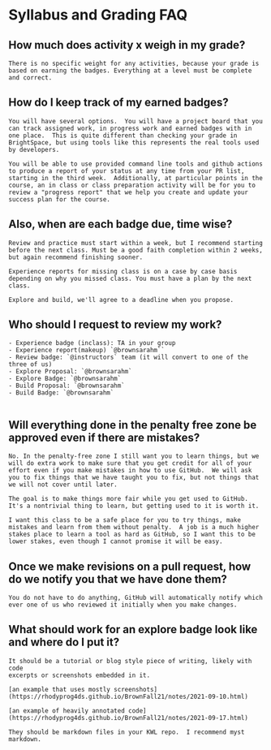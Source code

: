# Syllabus and Grading FAQ



## How much does activity x weigh in my grade?
```{toggle}
There is no specific weight for any activities, because your grade is based on earning the badges. Everything at a level must be complete and correct. 
```


## How do I keep track of my earned badges?
```{toggle}
You will have several options.  You will have a project board that you can track assigned work, in progress work and earned badges with in one place.  This is quite different than checking your grade in BrightSpace, but using tools like this represents the real tools used by developers. 

You will be able to use provided command line tools and github actions to produce a report of your status at any time from your PR list, starting in the third week.  Additionally, at particular points in the course, an in class or class preparation activity will be for you to review a "progress report" that we help you create and update your success plan for the course.   
```

##  Also, when are each badge due, time wise?
```{toggle}
Review and practice must start within a week, but I recommend starting before the next class. Must be a good faith completion within 2 weeks, but again recommend finishing sooner. 

Experience reports for missing class is on a case by case basis depending on why you missed class. You must have a plan by the next class. 

Explore and build, we'll agree to a deadline when you propose. 
```

## Who should I request to review my work?
```{toggle}
- Experience badge (inclass): TA in your group
- Experience report(makeup) `@brownsarahm``
- Review badge: `@instructors` team (it will convert to one of the three of us)
- Explore Proposal: `@brownsarahm`
- Explore Badge: `@brownsarahm`
- Build Proposal: `@brownsarahm`
- Build Badge: `@brownsarahm`


```

## Will everything done in the penalty free zone be approved even if there are mistakes?
```{toggle}
No. In the penalty-free zone I still want you to learn things, but we will do extra work to make sure that you get credit for all of your effort even if you make mistakes in how to use GitHub.  We will ask you to fix things that we have taught you to fix, but not things that we will not cover until later.  

The goal is to make things more fair while you get used to GitHub.  It's a nontrivial thing to learn, but getting used to it is worth it.  

I want this class to be a safe place for you to try things, make mistakes and learn from them without penalty.  A job is a much higher stakes place to learn a tool as hard as GitHub, so I want this to be lower stakes, even though I cannot promise it will be easy. 
```

## Once we make revisions on a pull request, how do we notify you that we have done them?
```{toggle}
You do not have to do anything, GitHub will automatically notify which ever one of us who reviewed it initially when you make changes. 
```




## What should work for an explore badge look like and where do I put it?
```{toggle}
It should be a tutorial or blog style piece of writing, likely with code
excerpts or screenshots embedded in it.

[an example that uses mostly screenshots](https://rhodyprog4ds.github.io/BrownFall21/notes/2021-09-10.html)

[an example of heavily annotated code](https://rhodyprog4ds.github.io/BrownFall21/notes/2021-09-17.html)

They should be markdown files in your KWL repo.  I recommend myst markdown.
```
